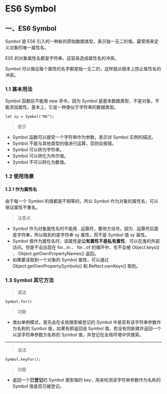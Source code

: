 # ES6 Symbol

## 一、ES6 Symbol

Symbol 是 ES6 引入的一种新的原始数据类型，表示独一无二的值。最常用来定义对象的唯一属性名。

ES5 的对象属性名都是字符串，这容易造成属性名的冲突。  

Symbol 可以保证每个属性的名字都是独一无二的，这样就从根本上防止属性名的冲突。

### 1.1 基本用法

Symbol 函数前不能用 new 命令，因为 Symbol 是基本数据类型，不是对象，不能添加属性。基本上，它是一种类似于字符串的数据类型。

    let sy = Symbol("KK");

> 提示

* Symbol 函数可以接受一个字符串作为参数，表示对 Symbol 实例的描述。
* Symbol 不能与其他类型的值进行运算，否则会报错。
* Symbol 可以转为字符串。
* Symbol 可以转化为布尔值。
* Symbol 不可以转化为数值。

### 1.2 使用场景

#### 1.2.1 作为属性名

由于每一个 Symbol 的值都是不相等的，所以 Symbol 作为对象的属性名，可以保证属性不重名。

> 注意点

* Symbol 作为对象属性名时不能用 . 运算符，要用方括号。因为 . 运算符后面是字符串，所以取到的是字符串 sy 属性，而不是 Symbol 值 sy 属性。
* Symbol 值作为属性名时，该属性是**公有属性不是私有属性**，可以在类的外部访问。但是不会出现在 for...in 、 for...of 的循环中，也不会被 Object.keys() 、 Object.getOwnPropertyNames() 返回。  
* 如果要读取到一个对象的 Symbol 属性，可以通过 Object.getOwnPropertySymbols() 和 Reflect.ownKeys() 取到。


### 1.3 Symbol 其它方法

> 语法

    Symbol.for()

> 功能

* 类似单例模式，首先会在全局搜索被登记的 Symbol 中是否有该字符串参数作为名称的 Symbol 值，如果有即返回该 Symbol 值，若没有则新建并返回一个以该字符串参数为名称的 Symbol 值，并登记在全局环境中供搜索。

***

> 语法

    Symbol.keyFor();

> 功能

* 返回一个**已登记**的 Symbol 类型值的 key，用来检测该字符串参数作为名称的 Symbol 值是否已被登记。


